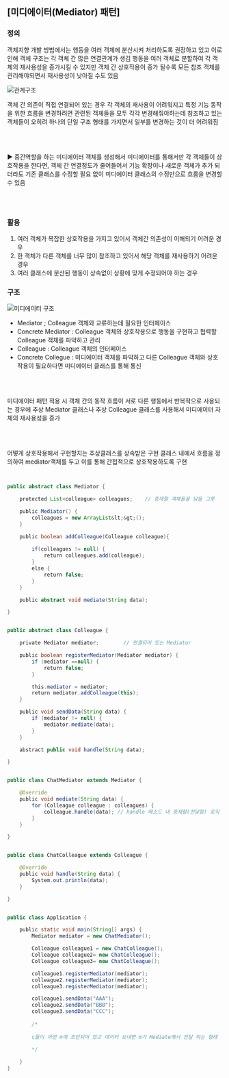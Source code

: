 


## [미디에이터(Mediator) 패턴]


### 정의

객체지향 개발 방법에서는 행동을 여러 객체에 분산시켜 처리하도록 권장하고 있고 이로 인해 객체 구조는 각 객체 간 많은 연결관계가 생김
행동을 여러 객체로 분할하여 각 객체의 재사용성을 증가시킬 수 있지만 객체 간 상호작용이 증가 될수록 모든 참조 객체를 관리해야되면서 재사용성이 낮아질 수도 있음



![관계구조](https://user-images.githubusercontent.com/67131292/201799932-8f7a5135-544b-40d1-90da-a68486ddcbc9.PNG)

 
 
객체 간 의존이 직접 연결되어 있는 경우 각 객체의 재사용이 어려워지고 특정 기능 동작을 위한 흐름을 변경하려면 관련된 객체들을 모두 각각 변경해줘야하는데 참조하고 있는 객체들이 오히려 하나의 단일 구조 형태를 가지면서 일부를 변경하는 것이 더 어려워짐   <br/>
 
  
  <br/>
  <br/>
  
▶ 중간역할을 하는 미디에이터 객체를 생성해서 미디에이터를 통해서만 각 객체들이 상호작용을 한다면, 객체 간 연결정도가 줄어들어서 기능 확장이나 새로운 객체가 추가 되더라도 기존 클래스를 수정할 필요 없이 미디에이터 클래스의 수정만으로 흐름을 변경할 수 있음   <br/>

 <br/>
 <br/>

### 활용

1. 여러 객체가 복잡한 상호작용을 가지고 있어서 객체간 의존성이 이해되기 어려운 경우
2. 한 객체가 다른 객체를 너무 많이 참조하고 있어서 해당 객체를 재사용하기 어려운 경우
3. 여러 클래스에 분산된 행동이 상속없이 상황에 맞게 수정되어야 하는 경우   


### 구조

![미디에이터 구조](https://user-images.githubusercontent.com/67131292/201800088-f6bb959f-4794-42c0-b928-5937875bc07a.PNG)
  
  
   
- Mediator ; Colleague 객체와 교류하는데 필요한 인터페이스
- Concrete Mediator : Colleague 객체와 상호작용으로 행동을 구현하고 협력할 Colleague 객체를 파악하고 관리
- Colleague : Colleague 객체의 인터페이스
- Concrete Collegue : 미디에이터 객체를 파악하고 다른 Colleague 객체와 상호작용이 필요하다면 미디에이터 클래스를 통해 통신
<br/>
  
  <br/>
 
미디에이터 패턴 적용 시 객체 간의 동작 흐름이 서로 다른 행동에서 반복적으로 사용되는 경우에 추상 Mediator 클래스나 추상 Colleague 클래스를 사용해서 미디에이터 자체의 재사용성을 증가   <br/>

  
  <br/>
  <br/>

어떻게 상호작용해서 구현할지는 추상클래스를 상속받은 구현 클래스 내에서 흐름을 정의하여 mediator객체를 두고 이를 통해 간접적으로 상호작용하도록 구현    <br/>




  ``` java
 

public abstract class Mediator {

    protected List<colleague> colleagues;    // 중재할 객체들을 담을 그릇 

    public Mediator() {
        colleagues = new ArrayList&lt;&gt;();
    }

    public boolean addColleague(Colleague colleague){
        
        if(colleagues != null) {
            return colleagues.add(colleague);
        }
        else {
            return false;
        }
    }

    public abstract void mediate(String data);

}


public abstract class Colleague {

    private Mediator mediator;        // 연결되어 있는 Mediator

    public boolean registerMediator(Mediator mediator) {
        if (mediator ==null) {
            return false;
        }

        this.mediator = mediator;
        return mediator.addColleague(this);
    }

    public void sendData(String data) {
        if (mediator != null) {
            mediator.mediate(data);
        }
    }

    abstract public void handle(String data);

}


public class ChatMediator extends Mediator {

    @Override
    public void mediate(String data) {
        for (Colleague colleague : colleagues) {
            colleague.handle(data); // handle 메소드 내 중재할(전달할) 로직 구현 
        }
    }

}


public class ChatColleague extends Colleague {

    @Override
    public void handle(String data) {
        System.out.println(data);
    }

}


public class Application {

    public static void main(String[] args) {
        Mediator mediator = new ChatMediator();

        Colleague colleague1 = new ChatColleague();
        Colleague colleague2= new ChatColleague();
        Colleague colleague3= new ChatColleague();

        colleague1.registerMediator(mediator);
        colleague2.registerMediator(mediator);
        colleague3.registerMediator(mediator);

        colleague1.sendData("AAA");
        colleague2.sendData("BBB");
        colleague3.sendData("CCC");
        
        /*
        
        c들이 어떤 m에 조인되어 있고 데이터 보내면 m가 Mediate해서 전달 하는 형태 
        
        */

    }
}


```
